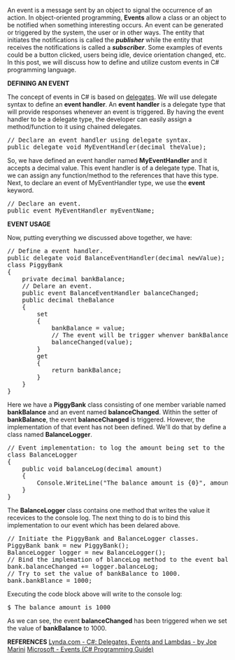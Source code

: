An event is a message sent by an object to signal the occurrence of an action. In object-oriented programming, <strong>Events</strong> allow a class or an object to be notified when something interesting occurs. An event can be generated or triggered by the system, the user or in other ways. The entity that initiates the notifications is called the <strong><em>publisher</em></strong> while the entity that receives the notifications is called a <strong><em>subscriber</em></strong>. Some examples of events could be a button clicked, users being idle, device orientation changed, etc. In this post, we will discuss how to define and utilize custom events in C# programming language.
<!--more-->

<strong>DEFINING AN EVENT</strong>

The concept of events in C# is based on <a href="https://raydeveloperonline.com/2018/02/19/cs-delegates/" rel="noopener" target="_blank">delegates</a>. We will use delegate syntax to define an <strong>event handler</strong>. An <strong>event handler</strong> is a delegate type that will provide responses whenever an event is triggered. By having the event handler to be a delegate type, the developer can easily assign a method/function to it using chained delegates.
<div class="highlight"><pre><span></span><span class="c1">// Declare an event handler using delegate syntax.</span>
<span class="k">public</span> <span class="k">delegate</span> <span class="k">void</span> <span class="nf">MyEventHandler</span><span class="p">(</span><span class="kt">decimal</span> <span class="n">theValue</span><span class="p">);</span>
</pre></div>
So, we have defined an event handler named <strong>MyEventHandler</strong> and it accepts a decimal value. This event handler is of a delegate type. That is, we can assign any function/method to the references that have this type.
Next, to declare an event of MyEventHandler type, we use the <strong>event</strong> keyword.
<div class="highlight"><pre><span></span><span class="c1">// Declare an event.</span>
<span class="k">public</span> <span class="k">event</span> <span class="n">MyEventHandler</span> <span class="n">myEventName</span><span class="p">;</span>
</pre></div>

<strong>EVENT USAGE</strong>

Now, putting everything we discussed above together, we have:
<div class="highlight"><pre><span></span><span class="c1">// Define a event handler.</span>
<span class="k">public</span> <span class="k">delegate</span> <span class="k">void</span> <span class="nf">BalanceEventHandler</span><span class="p">(</span><span class="kt">decimal</span> <span class="n">newValue</span><span class="p">);</span>
<span class="k">class</span> <span class="nc">PiggyBank</span>
<span class="p">{</span>
    <span class="k">private</span> <span class="kt">decimal</span> <span class="n">bankBalance</span><span class="p">;</span>
    <span class="c1">// Delare an event.</span>
    <span class="k">public</span> <span class="k">event</span> <span class="n">BalanceEventHandler</span> <span class="n">balanceChanged</span><span class="p">;</span>
    <span class="k">public</span> <span class="kt">decimal</span> <span class="n">theBalance</span>
    <span class="p">{</span>
        <span class="k">set</span>
        <span class="p">{</span>
            <span class="n">bankBalance</span> <span class="p">=</span> <span class="k">value</span><span class="p">;</span>
            <span class="c1">// The event will be trigger whenver bankBalance is being changed.</span>
            <span class="n">balanceChanged</span><span class="p">(</span><span class="k">value</span><span class="p">);</span>
        <span class="p">}</span>
        <span class="k">get</span>
        <span class="p">{</span>
            <span class="k">return</span> <span class="n">bankBalance</span><span class="p">;</span>
        <span class="p">}</span>
    <span class="p">}</span>
<span class="p">}</span>
</pre></div>
Here we have a <strong>PiggyBank</strong> class consisting of one member variable named <strong>bankBalance</strong> and an event named <strong>balanceChanged</strong>. Within the setter of <strong>bankBalance</strong>, the event <strong>balanceChanged</strong> is triggered. However, the implementation of that event has not been defined. We'll do that by define a class named <strong>BalanceLogger</strong>.
<div class="highlight"><pre><span></span><span class="c1">// Event implementation: to log the amount being set to the PiggyBank class.</span>
<span class="k">class</span> <span class="nc">BalanceLogger</span>
<span class="p">{</span>
    <span class="k">public</span> <span class="k">void</span> <span class="nf">balanceLog</span><span class="p">(</span><span class="kt">decimal</span> <span class="n">amount</span><span class="p">)</span>
    <span class="p">{</span>
        <span class="n">Console</span><span class="p">.</span><span class="n">WriteLine</span><span class="p">(</span><span class="s">&quot;The balance amount is {0}&quot;</span><span class="p">,</span> <span class="n">amount</span><span class="p">);</span>
    <span class="p">}</span>
<span class="p">}</span>
</pre></div>
The <strong>BalanceLogger</strong> class contains one method that writes the value it recevices to the console log. The next thing to do is to bind this implementation to our event which has been delared above.
<div class="highlight"><pre><span></span><span class="c1">// Initiate the PiggyBank and BalanceLogger classes.</span>
<span class="n">PiggyBank</span> <span class="n">bank</span> <span class="p">=</span> <span class="k">new</span> <span class="n">PiggyBank</span><span class="p">();</span>
<span class="n">BalanceLogger</span> <span class="n">logger</span> <span class="p">=</span> <span class="k">new</span> <span class="n">BalanceLogger</span><span class="p">();</span>
<span class="c1">// Bind the implemation of blanceLog method to the event balanceChanged.</span>
<span class="n">bank</span><span class="p">.</span><span class="n">balanceChanged</span> <span class="p">+=</span> <span class="n">logger</span><span class="p">.</span><span class="n">balanceLog</span><span class="p">;</span>
<span class="c1">// Try to set the value of bankBalance to 1000.</span>
<span class="n">bank</span><span class="p">.</span><span class="n">bankBlance</span> <span class="p">=</span> <span class="m">1000</span><span class="p">;</span>
</pre></div>
Executing the code block above will write to the console log:
<div class="highlight"><pre><span></span>$ The balance amount is 1000
</pre></div>
As we can see, the event <strong>balanceChanged</strong> has been triggered when we set the value of <strong>bankBalance</strong> to 1000.

<strong>REFERENCES</strong>
<a href="https://www.lynda.com/C-tutorials/C-Delegates-Events-Lambdas/370499-2.html">Lynda.com - C#: Delegates, Events and Lambdas - by Joe Marini</a>
<a href="https://docs.microsoft.com/en-us/dotnet/csharp/programming-guide/events/" rel="noopener" target="_blank">Microsoft - Events (C# Programming Guide)</a>




